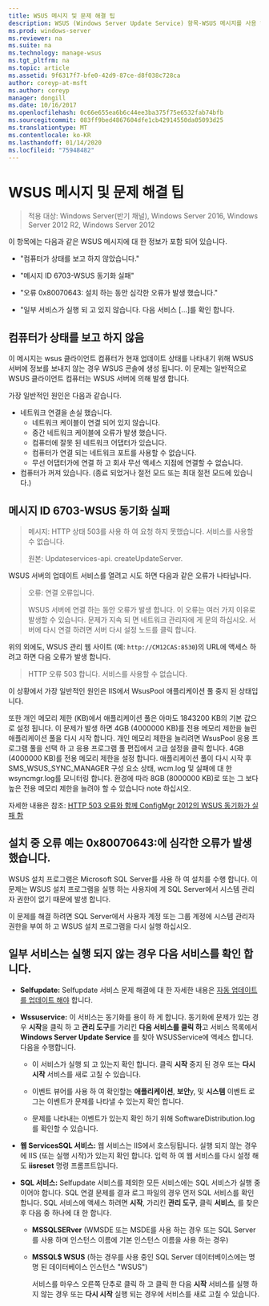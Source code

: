```yaml
---
title: WSUS 메시지 및 문제 해결 팁
description: WSUS (Windows Server Update Service) 항목-WSUS 메시지를 사용 하 여 문제 해결
ms.prod: windows-server
ms.reviewer: na
ms.suite: na
ms.technology: manage-wsus
ms.tgt_pltfrm: na
ms.topic: article
ms.assetid: 9f6317f7-bfe0-42d9-87ce-d8f038c728ca
author: coreyp-at-msft
ms.author: coreyp
manager: dongill
ms.date: 10/16/2017
ms.openlocfilehash: 0c66e655ea6b6c44ee3ba375f75e6532fab74bfb
ms.sourcegitcommit: 083ff9bed4867604dfe1cb42914550da05093d25
ms.translationtype: MT
ms.contentlocale: ko-KR
ms.lasthandoff: 01/14/2020
ms.locfileid: "75948482"
---
```

# <a name="wsus-messages-and-troubleshooting-tips"></a>WSUS 메시지 및 문제 해결 팁

>적용 대상: Windows Server(반기 채널), Windows Server 2016, Windows Server 2012 R2, Windows Server 2012

이 항목에는 다음과 같은 WSUS 메시지에 대 한 정보가 포함 되어 있습니다.

-   "컴퓨터가 상태를 보고 하지 않았습니다."

-   "메시지 ID 6703-WSUS 동기화 실패"

-   "오류 0x80070643: 설치 하는 동안 심각한 오류가 발생 했습니다."

-   "일부 서비스가 실행 되 고 있지 않습니다. 다음 서비스 [...]를 확인 합니다.

## <a name="computer-has-not-reported-status"></a>컴퓨터가 상태를 보고 하지 않음
이 메시지는 wsus 클라이언트 컴퓨터가 현재 업데이트 상태를 나타내기 위해 WSUS 서버에 정보를 보내지 않는 경우 WSUS 콘솔에 생성 됩니다. 이 문제는 일반적으로 WSUS 클라이언트 컴퓨터는 WSUS 서버에 의해 발생 합니다.

가장 일반적인 원인은 다음과 같습니다.

-   네트워크 연결을 손실 했습니다.
    -   네트워크 케이블이 연결 되어 있지 않습니다.
    -   중간 네트워크 케이블에 오류가 발생 했습니다.
    -   컴퓨터에 잘못 된 네트워크 어댑터가 있습니다.
    -   컴퓨터가 연결 되는 네트워크 포트를 사용할 수 없습니다.
    -   무선 어댑터가에 연결 하 고 회사 무선 액세스 지점에 연결할 수 없습니다.
-   컴퓨터가 꺼져 있습니다. (종료 되었거나 절전 모드 또는 최대 절전 모드에 있습니다.)

## <a name="message-id-6703---wsus-synchronization-failed"></a>메시지 ID 6703-WSUS 동기화 실패
> 메시지: HTTP 상태 503를 사용 하 여 요청 하지 못했습니다. 서비스를 사용할 수 없습니다.
> 
> 원본: Updateservices-api. createUpdateServer.

WSUS 서버의 업데이트 서비스를 열려고 시도 하면 다음과 같은 오류가 나타납니다.

> 오류: 연결 오류입니다.
> 
> WSUS 서버에 연결 하는 동안 오류가 발생 합니다. 이 오류는 여러 가지 이유로 발생할 수 있습니다. 문제가 지속 되 면 네트워크 관리자에 게 문의 하십시오. 서버에 다시 연결 하려면 서버 다시 설정 노드를 클릭 합니다.

위의 외에도, WSUS 관리 웹 사이트 (예: `http://CM12CAS:8530`)의 URL에 액세스 하려고 하면 다음 오류가 발생 합니다.

> HTTP 오류 503 합니다. 서비스를 사용할 수 없습니다.

이 상황에서 가장 일반적인 원인은 IIS에서 WsusPool 애플리케이션 풀 중지 된 상태입니다.

또한 개인 메모리 제한 (KB)에서 애플리케이션 풀은 아마도 1843200 KB의 기본 값으로 설정 됩니다. 이 문제가 발생 하면 4GB (4000000 KB)를 전용 메모리 제한을 늘린 애플리케이션 풀을 다시 시작 합니다. 개인 메모리 제한을 늘리려면 WsusPool 응용 프로그램 풀을 선택 하 고 응용 프로그램 풀 편집에서 고급 설정을 클릭 합니다. 4GB (4000000 KB)를 전용 메모리 제한을 설정 합니다. 애플리케이션 풀이 다시 시작 후 SMS_WSUS_SYNC_MANAGER 구성 요소 상태, wcm.log 및 실패에 대 한 wsyncmgr.log를 모니터링 합니다. 환경에 따라 8GB (8000000 KB)로 또는 그 보다 높은 전용 메모리 제한을 늘려야 할 수 있습니다 note 하십시오.

자세한 내용은 참조: [HTTP 503 오류와 함께 ConfigMgr 2012의 WSUS 동기화가 실패 함](https://blogs.technet.com/b/sus/archive/2015/03/23/configmgr-2012-support-tip-wsus-sync-fails-with-http-503-errors.aspx)

## <a name="error-0x80070643-fatal-error-during-installation"></a>설치 중 오류 예는 0x80070643:에 심각한 오류가 발생 했습니다.
WSUS 설치 프로그램은 Microsoft SQL Server를 사용 하 여 설치를 수행 합니다. 이 문제는 WSUS 설치 프로그램을 실행 하는 사용자에 게 SQL Server에서 시스템 관리자 권한이 없기 때문에 발생 합니다.

이 문제를 해결 하려면 SQL Server에서 사용자 계정 또는 그룹 계정에 시스템 관리자 권한을 부여 하 고 WSUS 설치 프로그램을 다시 실행 하십시오.

## <a name="some-services-are-not-running-check-the-following-services"></a>일부 서비스는 실행 되지 않는 경우 다음 서비스를 확인 합니다.

- **Selfupdate:** Selfupdate 서비스 문제 해결에 대 한 자세한 내용은 [자동 업데이트를 업데이트 해야](https://technet.microsoft.com/library/cc708554(v=ws.10).aspx) 합니다.

- **Wssuservice:** 이 서비스는 동기화를 용이 하 게 합니다. 동기화에 문제가 있는 경우 **시작**을 클릭 하 고 **관리 도구**를 가리킨 **다음 서비스를 클릭 하**고 서비스 목록에서 **Windows Server Update Service** 를 찾아 WSUSService에 액세스 합니다. 다음을 수행합니다.
    
    -   이 서비스가 실행 되 고 있는지 확인 합니다. 클릭 **시작** 중지 된 경우 또는 **다시 시작** 서비스를 새로 고칠 수 있습니다.
    
    -   이벤트 뷰어를 사용 하 여 확인할는 **애플리케이션**, **보안**y, 및 **시스템** 이벤트 로그는 이벤트가 문제를 나타낼 수 있는지 확인 합니다.
    
    -   문제를 나타내는 이벤트가 있는지 확인 하기 위해 SoftwareDistribution.log를 확인할 수 있습니다.

- **웹 ServicesSQL 서비스:** 웹 서비스는 IIS에서 호스팅됩니다. 실행 되지 않는 경우에 IIS (또는 실행 시작)가 있는지 확인 합니다. 입력 하 여 웹 서비스를 다시 설정 해도 **iisreset** 명령 프롬프트입니다.

- **SQL 서비스:** Selfupdate 서비스를 제외한 모든 서비스에는 SQL 서비스가 실행 중 이어야 합니다. SQL 연결 문제를 결과 로그 파일의 경우 먼저 SQL 서비스를 확인 합니다. SQL 서비스에 액세스 하려면 **시작**, 가리킨 **관리 도구**, 클릭 **서비스**, 를 찾은 후 다음 중 하나에 대 한 합니다.
    
  - **MSSQLSERver** (WMSDE 또는 MSDE를 사용 하는 경우 또는 SQL Server를 사용 하며 인스턴스 이름에 기본 인스턴스 이름을 사용 하는 경우)
    
  - **MSSQL$ WSUS** (하는 경우를 사용 중인 SQL Server 데이터베이스에는 명명 된 데이터베이스 인스턴스 "WSUS")
    
    서비스를 마우스 오른쪽 단추로 클릭 하 고 클릭 한 다음 **시작** 서비스를 실행 하지 않는 경우 또는 **다시 시작** 실행 되는 경우에 서비스를 새로 고칠 수 있습니다.
